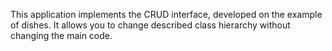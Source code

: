 This application implements the CRUD interface, developed on the example of dishes. It allows you to change described class hierarchy without changing the main code.

